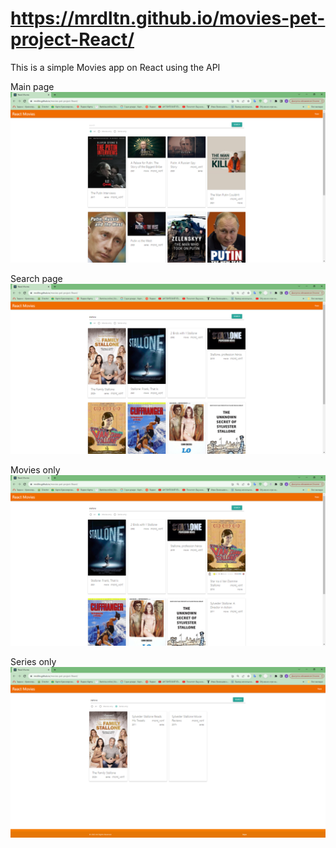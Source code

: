 # https://mrdltn.github.io/movies-pet-project-React/

This is a simple Movies app on React using the API

Main page
![Alt text](image.png)

Search page
![Alt text](image-1.png)

Movies only
![Alt text](image-2.png)

Series only
![Alt text](image-3.png)
